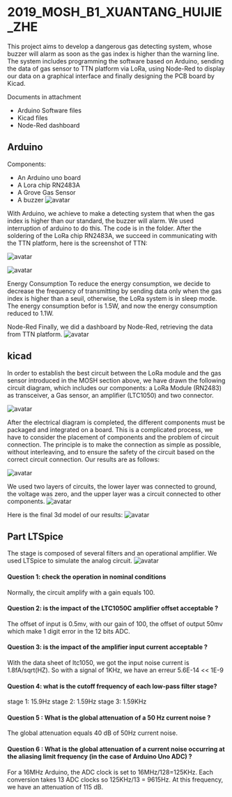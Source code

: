 # 2019_MOSH_B1_XUANTANG_HUIJIE_ZHE
This project aims to develop a dangerous gas detecting system, whose buzzer will alarm as soon as the gas index is higher than the warning line. The system includes programming the software based on Arduino, sending the data of gas sensor to TTN platform via LoRa, using Node-Red to display our data on a graphical interface and finally designing the PCB board by Kicad. 
 
 Documents in attachment
- Arduino Software files 
- Kicad files 
- Node-Red dashboard

## Arduino
Components:
- An Arduino uno board
- A Lora chip RN2483A
- A Grove Gas Sensor
- A buzzer
![avatar](https://github.com/MOSH-Insa-Toulouse/2019_MOSH_B1_XUANTANG_HUIJIE_ZHE/blob/master/pic/arduino.jpg "Figure 1: Arduino")

With Arduino, we achieve to make a detecting system that when the gas index is higher than our standard, the buzzer will alarm. We used interruption of arduino to do this. The code is in the folder.
After the soldering of the LoRa chip RN2483A, we succeed in communicating with the TTN platform, here is the screenshot of TTN:

![avatar](https://github.com/MOSH-Insa-Toulouse/2019_MOSH_B1_XUANTANG_HUIJIE_ZHE/blob/master/pic/ttn.PNG "Figure 2: ttn data")

![avatar](https://github.com/MOSH-Insa-Toulouse/2019_MOSH_B1_XUANTANG_HUIJIE_ZHE/blob/master/pic/ttn_data_payload.PNG "Figure 3: ttn data payload")

Energy Consumption
To reduce the energy consumption, we decide to decrease the frequency of transmitting by sending data only when the gas index is higher than a seuil, otherwise, the LoRa system is in sleep mode. The energy consumption befor is 1.5W, and now the energy consumption reduced to 1.1W.

Node-Red
Finally, we did a dashboard by Node-Red, retrieving the data from TTN platform.
![avatar](https://github.com/MOSH-Insa-Toulouse/2019_MOSH_B1_XUANTANG_HUIJIE_ZHE/blob/master/pic/node-red.JPG "Figure 4: flow of node-red")


## kicad

In order to establish the best circuit between the LoRa module and the gas sensor introduced in the MOSH section above, we have drawn the following circuit diagram, which includes our components: a LoRa Module (RN2483) as transceiver, a Gas sensor, an amplifier (LTC1050) and two connector.

![avatar](https://github.com/MOSH-Insa-Toulouse/2019_MOSH_B1_XUANTANG_HUIJIE_ZHE/blob/master/pic/circuit_diagram.jpg "Figure 5: Diagram of the shield's electrical circuit")

After the electrical diagram is completed, the different components must be packaged and integrated on a board. This is a complicated process, we have to consider the placement of components and the problem of circuit connection. The principle is to make the connection as simple as possible, without interleaving, and to ensure the safety of the circuit based on the correct circuit connection. Our results are as follows:

![avatar](https://github.com/MOSH-Insa-Toulouse/2019_MOSH_B1_XUANTANG_HUIJIE_ZHE/blob/master/pic/PCB.jpg "Figure 6: Printed circuit board 1")

We used two layers of circuits, the lower layer was connected to ground, the voltage was zero, and the upper layer was a circuit connected to other components.
![avatar](https://github.com/MOSH-Insa-Toulouse/2019_MOSH_B1_XUANTANG_HUIJIE_ZHE/blob/master/pic/PCB_2.jpg "Figure 7: Printed circuit board 2")

Here is the final 3d model of our results:
![avatar](https://github.com/MOSH-Insa-Toulouse/2019_MOSH_B1_XUANTANG_HUIJIE_ZHE/blob/master/pic/3D.jpg "Figure 8: 3D Model")


## Part LTSpice

The stage is composed of several filters and an operational amplifier. We used LTSpice to simulate the analog circuit.
![avatar](https://github.com/MOSH-Insa-Toulouse/2019_MOSH_B1_XUANTANG_HUIJIE_ZHE/blob/master/pic/ltspice.JPG "Figure 9: Ltspice")

#### Question 1: check the operation in nominal conditions
Normally, the circuit amplify with a gain equals 100.
#### Question 2:  is the impact of the LTC1050C amplifier offset acceptable ?
The offset of input is 0.5mv, with our gain of 100, the offset of output 50mv which make 1 digit error in the 12 bits ADC.
#### Question 3:  is the impact of the amplifier input current acceptable ?
With the data sheet of ltc1050, we got the input noise current is 1.8fA/sqrt(HZ). So with a signal of 1KHz, we have an erreur 5.6E-14 << 1E-9 

#### Question 4:  what is the cutoff frequency of each low-pass filter stage?
stage 1: 15.9Hz
stage 2: 1.59Hz
stage 3: 1.59KHz
#### Question 5 : What is the global attenuation of a 50 Hz current noise ?
The global attenuation equals 40 dB of 50Hz current noise.

#### Question 6 : What is the global attenuation of a current noise occurring at the aliasing limit frequency (in the case of Arduino Uno ADC) ?
For a 16MHz Arduino, the ADC clock is set to 16MHz/128=125KHz. Each conversion takes 13 ADC clocks so 125KHz/13 = 9615Hz. At this frequency, we have an attenuation of 115 dB.